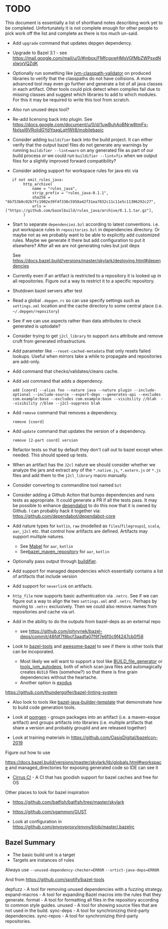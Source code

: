 # TODO

This document is essentially a list of shorthand notes describing work yet to be completed.
Unfortunately it is not complete enough for other people to pick work off the list and
complete as there is too much un-said.

* Add `upgrade` command that updates depgen dependency.

* Upgrade to Bazel 3.1 - see https://mail.google.com/mail/u/0/#inbox/FMfcgxwHMsVGfMbZWPsxdNxlwjxVQZdK

* Optionally run something like [jvm-classpath-validator](https://github.com/or-shachar/jvm-classpath-validator)
  on produced libraries to verify that the classpaths do not have collisions. A more advanced tool may even go
  further and generate a list of all java classes in each artifact. Other tools could pick detect when compiles
  fail due to missing classes and suggest which libraries to add to which modules. For this it may be required to
  write this tool from scratch.

* Also run unused deps tool?

* Re-add licensing back into plugin. See https://docs.google.com/document/u/0/d/1uwBuhAoBNrw8tmFs-NxlssI6VRolidGYdYqagLqHWt8/mobilebasic

* Consider adding `buildifier` back into the build project. It can either verify that the output bazel files do not
  generate any warnings by running `buildifier --lint=warn` on any generated file as part of our build process _or_
  we could run `buildifier --lint=fix` when we output files for a slightly improved forward compatibility?

* Consider adding support for workspace rules for java etc via

```
   if not omit_rules_java:
        http_archive(
            name = "rules_java",
            strip_prefix = "rules_java-0.1.1",
            sha256 = "6b753b0c02b7fc1902e39f4f330c5958a42f31ea7832c11c11e5c11306292c27",
            urls = ["https://github.com/bazelbuild/rules_java/archive/0.1.1.tar.gz"],
        )
```

* Start to separate `dependenciez.bzl` according to latest conventions. i.e. put workspace rules in `repositories.bzl`
  in dependencies directory. Or maybe not as we probably want to be able to explicitly add customized rules. Maybe we
  generate it there but add configuration to put it elsewhere? After all we are not generating rules but just deps

  See https://docs.bazel.build/versions/master/skylark/deploying.html#dependencies

* Currently even if an artifact is restricted to a repository it is looked up in all repositories. Figure out a
  way to restrict it to a specific repository.

* Shutdown bazel servers after test

* Read a global `.depgen.rc` so can use specify settings such as `settings.xml` location and the cache
  directory to some central place (i.e. `~/.depgen/repository`)

* See if we can use aspects rather than data attributes to check generated is uptodate?

* Consider trying to get `j2cl_library` to support `data` attribute and remove cruft from generated infrastructure.

* Add parameter like `--reset-cached-metadata` that only resets failed lookups. Useful when mirrors take a while to
  propagate and repositories are add-only.

* Add command that checks/validates/cleans cache.

* Add `add` command that adds a dependency.

  `add [coord] --alias foo --nature java --nature plugin --include-optional --include-source --export-deps --generates-api --excludes com.example:base --excludes com.example:base --visibility //blah  --visibility //blee --j2cl-suppress blah`

* Add `remove` command that removes a dependency.

  `remove [coord]`

* Add `update` command that updates the version of a dependency.

  `remove [2-part coord] version`

* Refactor tests so that by default they don't call out to bazel except when needed. This should speed
  up tests.

* When an artifact has the `J2cl` nature we should consider whether we analyze the jars and extract any of the
  `*.native.js`, `*.extern.js` or `*.js` files and add them to the `j2cl_library` macro manually.

* Consider converting to commandline tool named `bzt`

* Consider adding a Github Action that bumps dependencies and runs tests as appropriate. It could generate a PR if
  all the tests pass. It may be possible to enhance [dependabot](https://dependabot.com/) to do this now that it
  is owned by Github. I can probably hack it together via: https://github.com/dependabot/dependabot-core

* Add nature types for `kotlin`, `raw` (modelled as `files`/`filegroups`), `scala`, `aar`, `j2cl` etc. that
  control how artifacts are defined. Artifacts may support multiple natures.
  - See [Mabel](https://github.com/menny/mabel) for `aar`, `kotlin`
  - See[bazel_maven_repository](https://github.com/square/bazel_maven_repository) for `aar`, `kotlin`

* Optionally pass output through [buildifier](https://github.com/bazelbuild/buildtools/tree/master/buildifier).

* Add support for managed dependencies which essentially contains a list of artifacts that include version

* Add support for `neverlink` on artifacts.

* `http_file` now supports basic authentication via `.netrc`. See if we can figure out a way to align the two
  `settings.xml` and `.netrc`. Perhaps by moving to `.netrc` exclusively. Then we could also remove names from
  repositories and cache via url.

* Add in the ability to do the outputs from bazel-deps as an external repo
    - see https://github.com/johnynek/bazel-deps/commit/48fdf7f8bcf3aadfa07f9f7e6f0c9f4247cb0f58

* Look to [bazel-tools](https://github.com/spotify/bazel-tools) and [awesome-bazel](https://github.com/jin/awesome-bazel)
  to see if there is other tools that can be incoporated.
  - Most likely we will want to support a tool like [BUILD_file_generator](https://github.com/bazelbuild/BUILD_file_generator)
    or [tools_jvm_autodeps](https://github.com/cgrushko/tools_jvm_autodeps), both of which scan java files and
    automagically creates `BUILD` files (somehow?) so that there is fine grain dependencies without the heartache.
  - Another option is [exodus](https://github.com/wix/exodus)

https://github.com/thundergolfer/bazel-linting-system

* Also look to tools like [bazel-java-builder-template](https://github.com/salesforce/bazel-java-builder-template)
  that demonstrate how to build code generation tools.

* Look at [pomgen](https://github.com/salesforce/pomgen) - groups packages into an artifact (i.e. a
   maven-esque artifact) and groups artifacts into libraries (i.e. multiple artifacts that share a
   version and probably groupId and are released together)

* Look at training materials in https://github.com/OasisDigital/bazelcon-2019

Figure out how to use

https://docs.bazel.build/versions/master/skylark/lib/globals.html#workspace and
managed_directories for exposing generated code so IDE can see it

* [Cirrus CI](https://cirrus-ci.org/features/) - A CI that has goodish support for bazel caches and free for OS

Other places to look for bazel inspiration

* https://github.com/batfish/batfish/tree/master/skylark

* https://github.com/sgammon/GUST

* Look at configuration in https://github.com/envoyproxy/envoy/blob/master/.bazelrc

## Bazel Summary

* The basic build unit is a target
* Targets are instances of rules

Always use `--unused-dependency-checker=ERROR` `--srtict-java-deps=ERROR`

And from https://github.com/spotify/bazel-tools

depfuzz - A tool for removing unused dependencies with a fuzzing strategy.
expand-macros - A tool for expanding Bazel macros into the rules that they generate.
format - A tool for formatting all files in the repository according to common style guides.
unused - A tool for showing source files that are not used in the build.
sync-deps - A tool for synchronizing third-party dependencies.
sync-repos - A tool for synchronizing third-party repositories.
